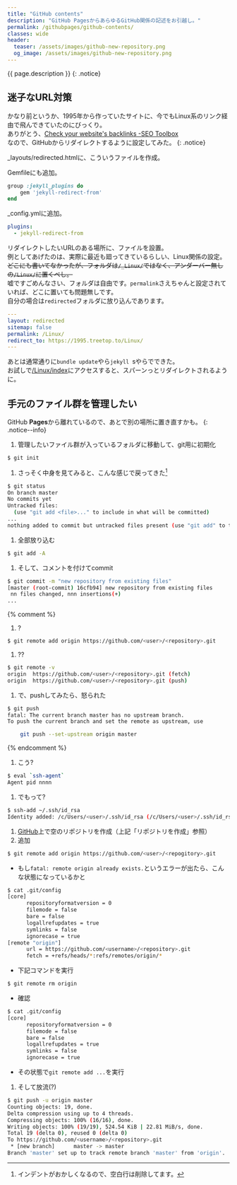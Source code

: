 ```yaml
---
title: "GitHub contents"
description: "GitHub PagesからあらゆるGitHub関係の記述をお引越し。"
permalink: /githubpages/github-contents/
classes: wide
header:
  teaser: /assets/images/github-new-repository.png
  og_image: /assets/images/github-new-repository.png
---
```

{{ page.description }}
{: .notice}

## 迷子なURL対策

かなり前というか、1995年から作っていたサイトに、今でもLinux系のリンク経由で飛んできていたのにびっくり。  
ありがとう、[Check your website's backlinks -SEO Toolbox](https://toolbox.seositecheckup.com/apps/backlinks)  
なので、GitHubからリダイレクトするように設定してみた。
{: .notice}

_layouts/redirected.htmlに、こういうファイルを作成。
<script src="https://gist.github.com/laureltreetop/7582df7a84f3912a1db3f75986f0a8b7.js"></script>

Gemfileにも追加。
```rb
group :jekyll_plugins do
	gem 'jekyll-redirect-from'
end
```
_config.ymlに追加。
```yml
plugins:
  - jekyll-redirect-from
```

リダイレクトしたいURLのある場所に、ファイルを設置。  
例としてあげたのは、実際に最近も廻ってきているらしい、Linux関係の設定。  
~~どこにも書いてなかったが、フォルダは`/_Linux/`ではなく、アンダーバー無しの`/Linux/`に置くべし。~~  
嘘ですごめんなさい、フォルダは自由です。`permalink`さえちゃんと設定されていれば、どこに置いても問題無しです。  
自分の場合は`redirected`フォルダに放り込んであります。
```yml
---
layout: redirected
sitemap: false
permalink: /Linux/
redirect_to: https://1995.treetop.to/Linux/
---
```
あとは通常通りに`bundle update`やら`jekyll `sやらでできた。  
お試しで[/Linux/index](/Linux/index)にアクセスすると、スパーンっとリダイレクトされるように。

## 手元のファイル群を管理したい

GitHub **Pages**から離れているので、あとで別の場所に置き直すかも。
{: .notice--info}

1. 管理したいファイル群が入っているフォルダに移動して、git用に初期化
```sh
$ git init
```
1. さっそく中身を見てみると、こんな感じで戻ってきた[^indent]
```sh
$ git status
On branch master
No commits yet
Untracked files:
  (use "git add <file>..." to include in what will be committed)
...
nothing added to commit but untracked files present (use "git add" to track)
```
[^indent]: インデントがおかしくなるので、空白行は削除してます。
1. 全部放り込む
```sh
$ git add -A
```
1. そして、コメントを付けてcommit
```sh
$ git commit -m "new repository from existing files"
[master (root-commit) 16cfb94] new repository from existing files
 nn files changed, nnn insertions(+)
...
```
{% comment %}
1. ?
```sh
$ git remote add origin https://github.com/<user>/<repository>.git
```
1. ??
```sh
$ git remote -v
origin  https://github.com/<user>/<repository>.git (fetch)
origin  https://github.com/<user>/<repository>.git (push)
```
1. で、pushしてみたら、怒られた
```sh
$ git push
fatal: The current branch master has no upstream branch.
To push the current branch and set the remote as upstream, use

    git push --set-upstream origin master
```
{% endcomment %}
1. こう?
```sh
$ eval `ssh-agent`
Agent pid nnnn
```
1. でもって?
```sh
$ ssh-add ~/.ssh/id_rsa
Identity added: /c/Users/<user>/.ssh/id_rsa (/c/Users/<user>/.ssh/id_rsa)
```
1. [GitHub](https://github.com/)上で空のリポジトリを作成（上記「リポジトリを作成」参照）
1. 追加
```sh
$ git remote add origin https://github.com/<user>/<repogitory>.git
```
  + もし`fatal: remote origin already exists.`というエラーが出たら、こんな状態になっているかと
  ```sh
  $ cat .git/config
  [core]
        repositoryformatversion = 0
        filemode = false
        bare = false
        logallrefupdates = true
        symlinks = false
        ignorecase = true
  [remote "origin"]
        url = https://github.com/<username>/<repository>.git
        fetch = +refs/heads/*:refs/remotes/origin/*
  ```
  + 下記コマンドを実行
  ```sh
  $ git remote rm origin
  ```
  + 確認
  ```sh
  $ cat .git/config
  [core]
        repositoryformatversion = 0
        filemode = false
        bare = false
        logallrefupdates = true
        symlinks = false
        ignorecase = true
  ```
  + その状態で`git remote add ...`を実行
1. そして放流(?)
```sh
$ git push -u origin master
Counting objects: 19, done.
Delta compression using up to 4 threads.
Compressing objects: 100% (16/16), done.
Writing objects: 100% (19/19), 524.54 KiB | 22.81 MiB/s, done.
Total 19 (delta 0), reused 0 (delta 0)
To https://github.com/<username>/<repository>.git
 * [new branch]      master -> master
Branch 'master' set up to track remote branch 'master' from 'origin'.
```